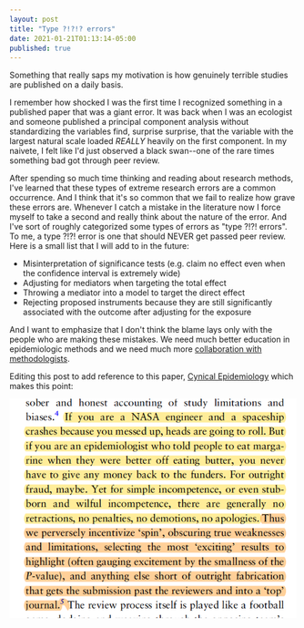 ```yaml
---
layout: post
title: "Type ?!?!? errors"
date: 2021-01-21T01:13:14-05:00
published: true
---
```


Something that really saps my motivation is how genuinely terrible studies are published on a daily basis.

I remember how shocked I was the first time I recognized something in a published paper that was a giant error. It was back when I was an ecologist and someone published a principal component analysis without standardizing the variables find, surprise surprise, that the variable with the largest natural scale loaded *REALLY* heavily on the first component. In my naivete, I felt like I'd just observed a black swan--one of the rare times something bad got through peer review.

After spending so much time thinking and reading about research methods, I've learned that these types of extreme research errors are a common occurrence. And I think that it's so common that we fail to realize how grave these errors are. Whenever I catch a mistake in the literature now I force myself to take a second and really think about the nature of the error. And I've sort of roughly categorized some types of errors as "type ?!?! errors". To me, a type ?!?! error is one that should NEVER get passed peer review. Here is a small list that I will add to in the future:

- Misinterpretation of significance tests (e.g. claim no effect even when the confidence interval is extremely wide)
- Adjusting for mediators when targeting the total effect
- Throwing a mediator into a model to target the direct effect
- Rejecting proposed instruments because they are still significantly associated with the outcome after adjusting for the exposure

And I want to emphasize that I don't think the blame lays only with the people who are making these mistakes. We need much better education in epidemiologic methods and we need much more [collaboration with methodologists](https://www.jeremylabrecque.org/post/improving_methods/).

Editing this post to add reference to this paper, [Cynical Epidemiology](https://academic.oup.com/ije/article-abstract/49/5/1507/5864441) which makes this point: 

![](cynical.png)






